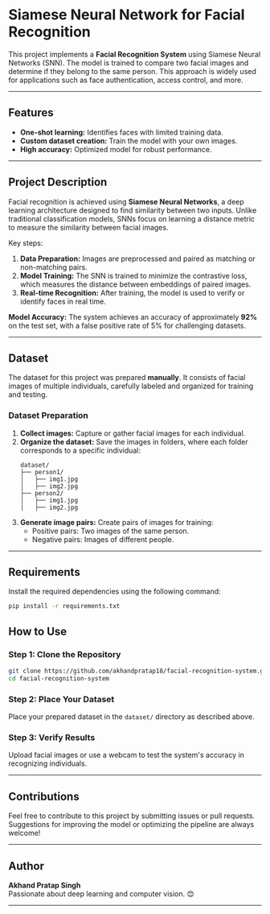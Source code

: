 # Siamese Neural Network for Facial Recognition

This project implements a **Facial Recognition System** using Siamese Neural Networks (SNN). The model is trained to compare two facial images and determine if they belong to the same person. This approach is widely used for applications such as face authentication, access control, and more.

---

## Features
- **One-shot learning:** Identifies faces with limited training data.
- **Custom dataset creation:** Train the model with your own images.
- **High accuracy:** Optimized model for robust performance.

---

## Project Description

Facial recognition is achieved using **Siamese Neural Networks**, a deep learning architecture designed to find similarity between two inputs. Unlike traditional classification models, SNNs focus on learning a distance metric to measure the similarity between facial images.

Key steps:
1. **Data Preparation:** Images are preprocessed and paired as matching or non-matching pairs.
2. **Model Training:** The SNN is trained to minimize the contrastive loss, which measures the distance between embeddings of paired images.
3. **Real-time Recognition:** After training, the model is used to verify or identify faces in real time.

**Model Accuracy:** The system achieves an accuracy of approximately **92%** on the test set, with a false positive rate of 5% for challenging datasets.

---

## Dataset

The dataset for this project was prepared **manually**. It consists of facial images of multiple individuals, carefully labeled and organized for training and testing.

### Dataset Preparation
1. **Collect images:** Capture or gather facial images for each individual.
2. **Organize the dataset:** Save the images in folders, where each folder corresponds to a specific individual:
   ```
   dataset/
   ├── person1/
   │   ├── img1.jpg
   │   ├── img2.jpg
   ├── person2/
   │   ├── img1.jpg
   │   ├── img2.jpg
   ```
3. **Generate image pairs:** Create pairs of images for training:
   - Positive pairs: Two images of the same person.
   - Negative pairs: Images of different people.

---

## Requirements

Install the required dependencies using the following command:
```bash
pip install -r requirements.txt
```

## How to Use

### Step 1: Clone the Repository
```bash
git clone https://github.com/akhandpratap18/facial-recognition-system.git
cd facial-recognition-system
```

### Step 2: Place Your Dataset
Place your prepared dataset in the `dataset/` directory as described above.


### Step 3: Verify Results
Upload facial images or use a webcam to test the system's accuracy in recognizing individuals.

---


## Contributions
Feel free to contribute to this project by submitting issues or pull requests. Suggestions for improving the model or optimizing the pipeline are always welcome!

---

## Author
**Akhand Pratap Singh**  
Passionate about deep learning and computer vision. 😊

---
